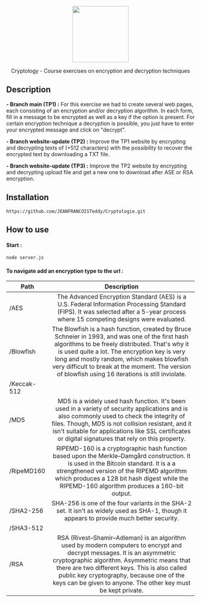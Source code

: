 <p align="center">
    <img src="https://images-eu.ssl-images-amazon.com/images/I/51CsBBtKGmL.png" width="150">
    <p align="center">
     Cryptology - Course exercises on encryption and decryption techniques
    </p>
</p>

## Description
<b> - Branch main (TP1) :</b> For this exercise we had to create several web pages, each consisting of an encryption and/or decryption algorithm. In each form, fill in a message to be encrypted as well as a key if the option is present. For certain encryption technique a decryption is possible, you just have to enter your encrypted message and click on "decrypt".

<b> - Branch website-update (TP2) :</b> Improve the TP1 website by encrypting and decrypting texts of (+512 characters) with the possibility to recover the encrypted text by downloading a TXT file. 

<b> - Branch website-update (TP3) :</b>  Improve the TP2 website by encrypting and decrypting upload file and get a new one to download after ASE or RSA encryption. 

## Installation

```
https://github.com/JEANFRANCOISTeddy/Cryptologie.git
```

## How to use
####  Start :
``` node server.js ```

#### To navigate add an encryption type to the url : 

| Path          | Description   |
| ------------- |:-------------:|
| /AES     | The Advanced Encryption Standard (AES) is a U.S. Federal Information Processing Standard (FIPS). It was selected after a 5-year process where 15 competing designs were evaluated. |
| /Blowfish     | The Blowfish is a hash function, created by Bruce Schneier in 1993, and was one of the first hash algorithms to be freely distributed. That's why it is used quite a lot. The encryption key is very long and mostly random, which makes blowfish very difficult to break at the moment. The version of blowfish using 16 iterations is still inviolate.      |
| /Keccak-512 |       |
| /MD5 |   MD5 is a widely used hash function. It's been used in a variety of security applications and is also commonly used to check the integrity of files. Though, MD5 is not collision resistant, and it isn't suitable for applications like SSL certificates or digital signatures that rely on this property.    |
| /RipeMD160 |   RIPEMD-160 is a cryptographic hash function based upon the Merkle–Damgård construction. It is used in the Bitcoin standard. It is a a strengthened version of the RIPEMD algorithm which produces a 128 bit hash digest while the RIPEMD-160 algorithm produces a 160-bit output.   |
| /SHA2-256 |    SHA-256 is one of the four variants in the SHA-2 set. It isn't as widely used as SHA-1, though it appears to provide much better security.   |
| /SHA3-512 |       |
| /RSA |   RSA (Rivest–Shamir–Adleman) is an algorithm used by modern computers to encrypt and decrypt messages. It is an asymmetric cryptographic algorithm. Asymmetric means that there are two different keys. This is also called public key cryptography, because one of the keys can be given to anyone. The other key must be kept private.    |

